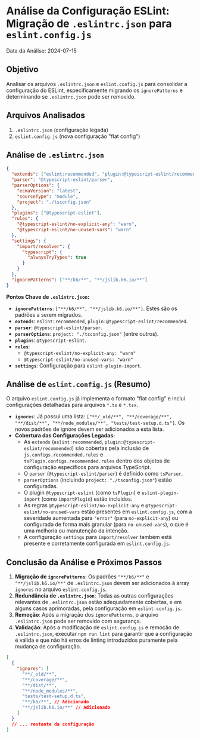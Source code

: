 # Análise da Configuração ESLint: Migração de `.eslintrc.json` para `eslint.config.js`

Data da Análise: 2024-07-15

## Objetivo

Analisar os arquivos `.eslintrc.json` e `eslint.config.js` para consolidar a configuração do ESLint, especificamente migrando os `ignorePatterns` e determinando se `.eslintrc.json` pode ser removido.

## Arquivos Analisados

1.  `.eslintrc.json` (configuração legada)
2.  `eslint.config.js` (nova configuração "flat config")

## Análise de `.eslintrc.json`

```json
{
  "extends": ["eslint:recommended", "plugin:@typescript-eslint/recommended"],
  "parser": "@typescript-eslint/parser",
  "parserOptions": {
    "ecmaVersion": "latest",
    "sourceType": "module",
    "project": "./tsconfig.json"
  },
  "plugins": ["@typescript-eslint"],
  "rules": {
    "@typescript-eslint/no-explicit-any": "warn",
    "@typescript-eslint/no-unused-vars": "warn"
  },
  "settings": {
    "import/resolver": {
      "typescript": {
        "alwaysTryTypes": true
      }
    }
  },
  "ignorePatterns": ["**/k6/**", "**/jslib.k6.io/**"]
}
```

**Pontos Chave de `.eslintrc.json`:**

- **`ignorePatterns`**: `["**/k6/**", "**/jslib.k6.io/**"]`. Estes são os padrões a serem migrados.
- **`extends`**: `eslint:recommended`, `plugin:@typescript-eslint/recommended`.
- **`parser`**: `@typescript-eslint/parser`.
- **`parserOptions`**: `project: "./tsconfig.json"` (entre outros).
- **`plugins`**: `@typescript-eslint`.
- **`rules`**:
  - `@typescript-eslint/no-explicit-any: "warn"`
  - `@typescript-eslint/no-unused-vars: "warn"`
- **`settings`**: Configuração para `eslint-plugin-import`.

## Análise de `eslint.config.js` (Resumo)

O arquivo `eslint.config.js` já implementa o formato "flat config" e inclui configurações detalhadas para arquivos `*.ts` e `*.tsx`.

- **`ignores`**: Já possui uma lista: `["**/_old/**", "**/coverage/**", "**/dist/**", "**/node_modules/**", "tests/test-setup.d.ts"]`. Os novos padrões de ignore devem ser adicionados a esta lista.
- **Cobertura das Configurações Legadas:**
  - As `extends` (`eslint:recommended`, `plugin:@typescript-eslint/recommended`) são cobertas pela inclusão de `js.configs.recommended.rules` e `tsPlugin.configs.recommended.rules` dentro dos objetos de configuração específicos para arquivos TypeScript.
  - O `parser` (`@typescript-eslint/parser`) é definido como `tsParser`.
  - `parserOptions` (incluindo `project: "./tsconfig.json"`) estão configuradas.
  - O plugin `@typescript-eslint` (como `tsPlugin`) e `eslint-plugin-import` (como `importPlugin`) estão incluídos.
  - As regras `@typescript-eslint/no-explicit-any` e `@typescript-eslint/no-unused-vars` estão presentes em `eslint.config.js`, com a severidade aumentada para `"error"` (para `no-explicit-any`) ou configurada de forma mais granular (para `no-unused-vars`), o que é uma melhoria ou manutenção da intenção.
  - A configuração `settings` para `import/resolver` também está presente e corretamente configurada em `eslint.config.js`.

## Conclusão da Análise e Próximos Passos

1.  **Migração de `ignorePatterns`**: Os padrões `"**/k6/**"` e `"**/jslib.k6.io/**"` de `.eslintrc.json` devem ser adicionados à array `ignores` no arquivo `eslint.config.js`.
2.  **Redundância de `.eslintrc.json`**: Todas as outras configurações relevantes de `.eslintrc.json` estão adequadamente cobertas, e em alguns casos aprimoradas, pela configuração em `eslint.config.js`.
3.  **Remoção**: Após a migração dos `ignorePatterns`, o arquivo `.eslintrc.json` pode ser removido com segurança.
4.  **Validação**: Após a modificação de `eslint.config.js` e remoção de `.eslintrc.json`, executar `npm run lint` para garantir que a configuração é válida e que não há erros de linting introduzidos puramente pela mudança de configuração.

```json
[
  {
    "ignores": [
      "**/_old/**",
      "**/coverage/**",
      "**/dist/**",
      "**/node_modules/**",
      "tests/test-setup.d.ts",
      "**/k6/**", // Adicionado
      "**/jslib.k6.io/**" // Adicionado
    ]
  }
  // ... restante da configuração
]
```

